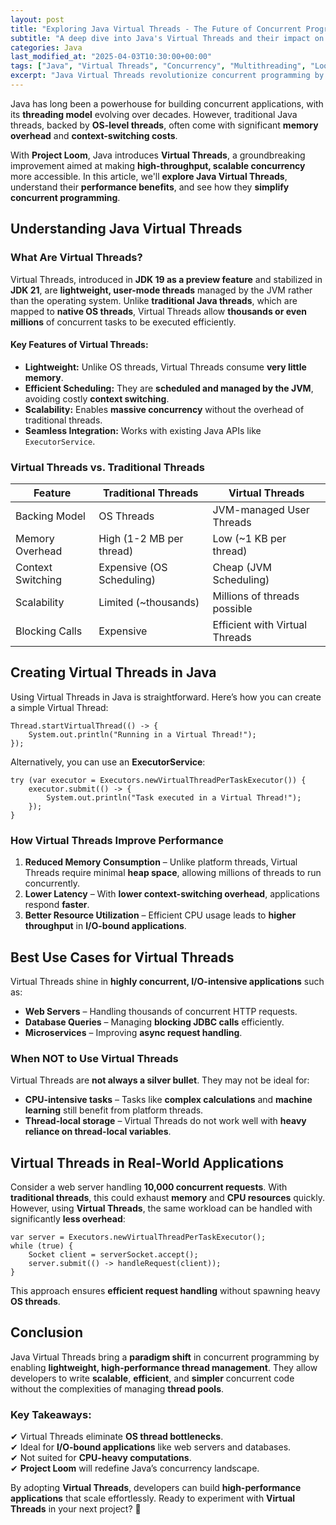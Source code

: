 ```yaml
---
layout: post
title: "Exploring Java Virtual Threads - The Future of Concurrent Programming"
subtitle: "A deep dive into Java's Virtual Threads and their impact on high-performance concurrent applications."
categories: Java
last_modified_at: "2025-04-03T10:30:00+00:00"
tags: ["Java", "Virtual Threads", "Concurrency", "Multithreading", "Loom", "Performance Optimization"]
excerpt: "Java Virtual Threads revolutionize concurrent programming by offering lightweight, scalable thread management. Learn how Virtual Threads work, their benefits, and how they compare to traditional threads."
---
```

Java has long been a powerhouse for building concurrent applications, with its **threading model** evolving over decades. However, traditional Java threads, backed by **OS-level threads**, often come with significant **memory overhead** and **context-switching costs**.

With **Project Loom**, Java introduces **Virtual Threads**, a groundbreaking improvement aimed at making **high-throughput, scalable concurrency** more accessible. In this article, we'll **explore Java Virtual Threads**, understand their **performance benefits**, and see how they **simplify concurrent programming**.

## Understanding Java Virtual Threads

### What Are Virtual Threads?

Virtual Threads, introduced in **JDK 19 as a preview feature** and stabilized in **JDK 21**, are **lightweight, user-mode threads** managed by the JVM rather than the operating system. Unlike **traditional Java threads**, which are mapped to **native OS threads**, Virtual Threads allow **thousands or even millions** of concurrent tasks to be executed efficiently.

#### Key Features of Virtual Threads:

- **Lightweight:** Unlike OS threads, Virtual Threads consume **very little memory**.
- **Efficient Scheduling:** They are **scheduled and managed by the JVM**, avoiding costly **context switching**.
- **Scalability:** Enables **massive concurrency** without the overhead of traditional threads.
- **Seamless Integration:** Works with existing Java APIs like `ExecutorService`.

### Virtual Threads vs. Traditional Threads

| Feature           | Traditional Threads         | Virtual Threads |
|------------------|--------------------------|----------------|
| Backing Model   | OS Threads                | JVM-managed User Threads |
| Memory Overhead | High (1-2 MB per thread)  | Low (~1 KB per thread) |
| Context Switching | Expensive (OS Scheduling) | Cheap (JVM Scheduling) |
| Scalability      | Limited (~thousands)     | Millions of threads possible |
| Blocking Calls   | Expensive                 | Efficient with Virtual Threads |

## Creating Virtual Threads in Java

Using Virtual Threads in Java is straightforward. Here’s how you can create a simple Virtual Thread:

```
Thread.startVirtualThread(() -> {
    System.out.println("Running in a Virtual Thread!");
});
```

Alternatively, you can use an **ExecutorService**:

```
try (var executor = Executors.newVirtualThreadPerTaskExecutor()) {
    executor.submit(() -> {
        System.out.println("Task executed in a Virtual Thread!");
    });
}
```

### How Virtual Threads Improve Performance

1. **Reduced Memory Consumption** – Unlike platform threads, Virtual Threads require minimal **heap space**, allowing millions of threads to run concurrently.
2. **Lower Latency** – With **lower context-switching overhead**, applications respond **faster**.
3. **Better Resource Utilization** – Efficient CPU usage leads to **higher throughput** in **I/O-bound applications**.

## Best Use Cases for Virtual Threads

Virtual Threads shine in **highly concurrent, I/O-intensive applications** such as:

- **Web Servers** – Handling thousands of concurrent HTTP requests.
- **Database Queries** – Managing **blocking JDBC calls** efficiently.
- **Microservices** – Improving **async request handling**.

### When NOT to Use Virtual Threads

Virtual Threads are **not always a silver bullet**. They may not be ideal for:

- **CPU-intensive tasks** – Tasks like **complex calculations** and **machine learning** still benefit from platform threads.
- **Thread-local storage** – Virtual Threads do not work well with **heavy reliance on thread-local variables**.

## Virtual Threads in Real-World Applications

Consider a web server handling **10,000 concurrent requests**. With **traditional threads**, this could exhaust **memory** and **CPU resources** quickly. However, using **Virtual Threads**, the same workload can be handled with significantly **less overhead**:

```
var server = Executors.newVirtualThreadPerTaskExecutor();
while (true) {
    Socket client = serverSocket.accept();
    server.submit(() -> handleRequest(client));
}
```

This approach ensures **efficient request handling** without spawning heavy **OS threads**.

## Conclusion

Java Virtual Threads bring a **paradigm shift** in concurrent programming by enabling **lightweight, high-performance thread management**. They allow developers to write **scalable**, **efficient**, and **simpler** concurrent code without the complexities of managing **thread pools**.

### Key Takeaways:
✔ Virtual Threads eliminate **OS thread bottlenecks**.  
✔ Ideal for **I/O-bound applications** like web servers and databases.  
✔ Not suited for **CPU-heavy computations**.  
✔ **Project Loom** will redefine Java’s concurrency landscape.

By adopting **Virtual Threads**, developers can build **high-performance applications** that scale effortlessly. Ready to experiment with **Virtual Threads** in your next project? 🚀

